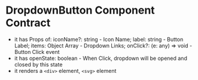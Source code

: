 # DropdownButton Component Contract

- it has Props of:
  iconName?: string - Icon Name;
  label: string - Button Label;
  items: Object Array - Dropdown Links;
  onClick?: (e: any) => void - Button Click event
- it has openState: boolean - When Click, dropdown will be opened and closed by this state
- it renders a `<div>` element, `<svg>` element
